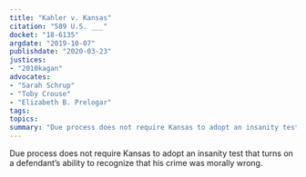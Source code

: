 ```yaml
---
title: "Kahler v. Kansas"
citation: "589 U.S. ___"
docket: "18-6135"
argdate: "2019-10-07"
publishdate: "2020-03-23"
justices:
- "2010kagan"
advocates:
- "Sarah Schrup"
- "Toby Crouse"
- "Elizabeth B. Prelogar"
tags:
topics:
summary: "Due process does not require Kansas to adopt an insanity test that turns on a defendant’s ability to recognize that his crime was morally wrong."
---
```

Due process does not require Kansas to adopt an insanity test that turns on a defendant’s ability to recognize that his crime was morally wrong.